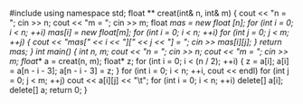 #include <iostream>
using namespace std;
float ** creat(int& n, int& m)
{
	cout << "n = ";
	cin >> n;
	cout << "m = ";
	cin >> m;
	float **mas = new float*  [n];
	for (int i = 0; i < n; ++i)
		mas[i] = new float[m];
	for (int i = 0; i < n; ++i)
		for (int j = 0; j < m; ++j)
		{
			cout << "mas[" << i << "][" << j << "] = ";
			cin >> mas[i][j];
		}
	return mas;
}
int main()
{
	int n, m;
	cout << "n = ";
		cin >> n;
		cout << "m = ";
		cin >> m;
	float** a = creat(n, m);
	float* z;
	for (int i = 0; i < (n / 2); ++i)
	{
		z = a[i];
		a[i] = a[n - i - 3];
		a[n - i - 3] = z;
	}
	for (int i = 0; i < n; ++i, cout << endl)
		for (int j = 0; j < m; ++j)
			cout << a[i][j] << "\t";
	for (int i = 0; i < n; ++i)
		delete[] a[i];
	delete[] a;
	return 0;
}
